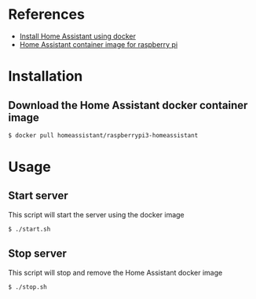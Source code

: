 # References

* [Install Home Assistant using docker](https://www.home-assistant.io/docs/installation/docker/)
* [Home Assistant container image for raspberry pi](https://hub.docker.com/r/homeassistant/raspberrypi3-homeassistant)

# Installation

## Download the Home Assistant docker container image

``` bash
$ docker pull homeassistant/raspberrypi3-homeassistant
```
# Usage
## Start server

This script will start the server using the docker image
``` bash
$ ./start.sh
```

## Stop server

This script will stop and remove the Home Assistant docker image

``` bash
$ ./stop.sh
```